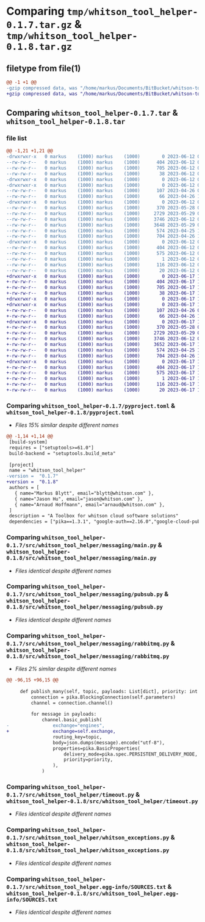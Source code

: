 # Comparing `tmp/whitson_tool_helper-0.1.7.tar.gz` & `tmp/whitson_tool_helper-0.1.8.tar.gz`

## filetype from file(1)

```diff
@@ -1 +1 @@
-gzip compressed data, was "/home/markus/Documents/BitBucket/whitson-tool-helper/dist/.tmp-v15_p695/whitson_tool_helper-0.1.7.tar", last modified: Mon Jun 12 08:07:42 2023, max compression
+gzip compressed data, was "/home/markus/Documents/BitBucket/whitson-tool-helper/dist/.tmp-gzk2loz2/whitson_tool_helper-0.1.8.tar", last modified: Sat Jun 17 16:29:58 2023, max compression
```

## Comparing `whitson_tool_helper-0.1.7.tar` & `whitson_tool_helper-0.1.8.tar`

### file list

```diff
@@ -1,21 +1,21 @@
-drwxrwxr-x   0 markus    (1000) markus    (1000)        0 2023-06-12 08:07:42.000000 whitson_tool_helper-0.1.7/
--rw-rw-r--   0 markus    (1000) markus    (1000)      404 2023-06-12 08:07:42.000000 whitson_tool_helper-0.1.7/PKG-INFO
--rw-rw-r--   0 markus    (1000) markus    (1000)      705 2023-06-12 08:07:35.000000 whitson_tool_helper-0.1.7/pyproject.toml
--rw-rw-r--   0 markus    (1000) markus    (1000)       38 2023-06-12 08:07:42.000000 whitson_tool_helper-0.1.7/setup.cfg
-drwxrwxr-x   0 markus    (1000) markus    (1000)        0 2023-06-12 08:07:42.000000 whitson_tool_helper-0.1.7/src/
-drwxrwxr-x   0 markus    (1000) markus    (1000)        0 2023-06-12 08:07:42.000000 whitson_tool_helper-0.1.7/src/whitson_tool_helper/
--rw-rw-r--   0 markus    (1000) markus    (1000)      107 2023-04-26 09:25:11.000000 whitson_tool_helper-0.1.7/src/whitson_tool_helper/__init__.py
--rw-rw-r--   0 markus    (1000) markus    (1000)       66 2023-04-26 13:06:47.000000 whitson_tool_helper-0.1.7/src/whitson_tool_helper/logger.py
-drwxrwxr-x   0 markus    (1000) markus    (1000)        0 2023-06-12 08:07:42.000000 whitson_tool_helper-0.1.7/src/whitson_tool_helper/messaging/
--rw-rw-r--   0 markus    (1000) markus    (1000)      370 2023-05-28 08:36:59.000000 whitson_tool_helper-0.1.7/src/whitson_tool_helper/messaging/helper.py
--rw-rw-r--   0 markus    (1000) markus    (1000)     2729 2023-05-29 07:32:28.000000 whitson_tool_helper-0.1.7/src/whitson_tool_helper/messaging/main.py
--rw-rw-r--   0 markus    (1000) markus    (1000)     3746 2023-06-12 08:05:49.000000 whitson_tool_helper-0.1.7/src/whitson_tool_helper/messaging/pubsub.py
--rw-rw-r--   0 markus    (1000) markus    (1000)     3648 2023-05-29 07:34:29.000000 whitson_tool_helper-0.1.7/src/whitson_tool_helper/messaging/rabbitmq.py
--rw-rw-r--   0 markus    (1000) markus    (1000)      574 2023-04-25 15:19:43.000000 whitson_tool_helper-0.1.7/src/whitson_tool_helper/timeout.py
--rw-rw-r--   0 markus    (1000) markus    (1000)      704 2023-04-26 12:57:07.000000 whitson_tool_helper-0.1.7/src/whitson_tool_helper/whitson_exceptions.py
-drwxrwxr-x   0 markus    (1000) markus    (1000)        0 2023-06-12 08:07:42.000000 whitson_tool_helper-0.1.7/src/whitson_tool_helper.egg-info/
--rw-rw-r--   0 markus    (1000) markus    (1000)      404 2023-06-12 08:07:42.000000 whitson_tool_helper-0.1.7/src/whitson_tool_helper.egg-info/PKG-INFO
--rw-rw-r--   0 markus    (1000) markus    (1000)      575 2023-06-12 08:07:42.000000 whitson_tool_helper-0.1.7/src/whitson_tool_helper.egg-info/SOURCES.txt
--rw-rw-r--   0 markus    (1000) markus    (1000)        1 2023-06-12 08:07:42.000000 whitson_tool_helper-0.1.7/src/whitson_tool_helper.egg-info/dependency_links.txt
--rw-rw-r--   0 markus    (1000) markus    (1000)      116 2023-06-12 08:07:42.000000 whitson_tool_helper-0.1.7/src/whitson_tool_helper.egg-info/requires.txt
--rw-rw-r--   0 markus    (1000) markus    (1000)       20 2023-06-12 08:07:42.000000 whitson_tool_helper-0.1.7/src/whitson_tool_helper.egg-info/top_level.txt
+drwxrwxr-x   0 markus    (1000) markus    (1000)        0 2023-06-17 16:29:58.000000 whitson_tool_helper-0.1.8/
+-rw-rw-r--   0 markus    (1000) markus    (1000)      404 2023-06-17 16:29:58.000000 whitson_tool_helper-0.1.8/PKG-INFO
+-rw-rw-r--   0 markus    (1000) markus    (1000)      705 2023-06-17 16:25:45.000000 whitson_tool_helper-0.1.8/pyproject.toml
+-rw-rw-r--   0 markus    (1000) markus    (1000)       38 2023-06-17 16:29:58.000000 whitson_tool_helper-0.1.8/setup.cfg
+drwxrwxr-x   0 markus    (1000) markus    (1000)        0 2023-06-17 16:29:58.000000 whitson_tool_helper-0.1.8/src/
+drwxrwxr-x   0 markus    (1000) markus    (1000)        0 2023-06-17 16:29:58.000000 whitson_tool_helper-0.1.8/src/whitson_tool_helper/
+-rw-rw-r--   0 markus    (1000) markus    (1000)      107 2023-04-26 09:25:11.000000 whitson_tool_helper-0.1.8/src/whitson_tool_helper/__init__.py
+-rw-rw-r--   0 markus    (1000) markus    (1000)       66 2023-04-26 13:06:47.000000 whitson_tool_helper-0.1.8/src/whitson_tool_helper/logger.py
+drwxrwxr-x   0 markus    (1000) markus    (1000)        0 2023-06-17 16:29:58.000000 whitson_tool_helper-0.1.8/src/whitson_tool_helper/messaging/
+-rw-rw-r--   0 markus    (1000) markus    (1000)      370 2023-05-28 08:36:59.000000 whitson_tool_helper-0.1.8/src/whitson_tool_helper/messaging/helper.py
+-rw-rw-r--   0 markus    (1000) markus    (1000)     2729 2023-05-29 07:32:28.000000 whitson_tool_helper-0.1.8/src/whitson_tool_helper/messaging/main.py
+-rw-rw-r--   0 markus    (1000) markus    (1000)     3746 2023-06-12 08:05:49.000000 whitson_tool_helper-0.1.8/src/whitson_tool_helper/messaging/pubsub.py
+-rw-rw-r--   0 markus    (1000) markus    (1000)     3652 2023-06-17 16:24:47.000000 whitson_tool_helper-0.1.8/src/whitson_tool_helper/messaging/rabbitmq.py
+-rw-rw-r--   0 markus    (1000) markus    (1000)      574 2023-04-25 15:19:43.000000 whitson_tool_helper-0.1.8/src/whitson_tool_helper/timeout.py
+-rw-rw-r--   0 markus    (1000) markus    (1000)      704 2023-04-26 12:57:07.000000 whitson_tool_helper-0.1.8/src/whitson_tool_helper/whitson_exceptions.py
+drwxrwxr-x   0 markus    (1000) markus    (1000)        0 2023-06-17 16:29:58.000000 whitson_tool_helper-0.1.8/src/whitson_tool_helper.egg-info/
+-rw-rw-r--   0 markus    (1000) markus    (1000)      404 2023-06-17 16:29:58.000000 whitson_tool_helper-0.1.8/src/whitson_tool_helper.egg-info/PKG-INFO
+-rw-rw-r--   0 markus    (1000) markus    (1000)      575 2023-06-17 16:29:58.000000 whitson_tool_helper-0.1.8/src/whitson_tool_helper.egg-info/SOURCES.txt
+-rw-rw-r--   0 markus    (1000) markus    (1000)        1 2023-06-17 16:29:58.000000 whitson_tool_helper-0.1.8/src/whitson_tool_helper.egg-info/dependency_links.txt
+-rw-rw-r--   0 markus    (1000) markus    (1000)      116 2023-06-17 16:29:58.000000 whitson_tool_helper-0.1.8/src/whitson_tool_helper.egg-info/requires.txt
+-rw-rw-r--   0 markus    (1000) markus    (1000)       20 2023-06-17 16:29:58.000000 whitson_tool_helper-0.1.8/src/whitson_tool_helper.egg-info/top_level.txt
```

### Comparing `whitson_tool_helper-0.1.7/pyproject.toml` & `whitson_tool_helper-0.1.8/pyproject.toml`

 * *Files 15% similar despite different names*

```diff
@@ -1,14 +1,14 @@
 [build-system]
 requires = ["setuptools>=61.0"]
 build-backend = "setuptools.build_meta"
 
 [project]
 name = "whitson_tool_helper"
-version =  "0.1.7"
+version =  "0.1.8"
 authors = [
   { name="Markus Blytt", email="blytt@whitson.com" },
   { name="Jason Hu", email="jason@whitson.com" },
   { name="Arnaud Hoffmann", email="arnaud@whitson.com" },
 ]
 description = "A Toolbox for whitson cloud software solutions"
 dependencies = ["pika==1.3.1", "google-auth==2.16.0","google-cloud-pubsub==2.14.0", "google-cloud-storage==2.7.0","google-cloud-logging==3.5.0"]
```

### Comparing `whitson_tool_helper-0.1.7/src/whitson_tool_helper/messaging/main.py` & `whitson_tool_helper-0.1.8/src/whitson_tool_helper/messaging/main.py`

 * *Files identical despite different names*

### Comparing `whitson_tool_helper-0.1.7/src/whitson_tool_helper/messaging/pubsub.py` & `whitson_tool_helper-0.1.8/src/whitson_tool_helper/messaging/pubsub.py`

 * *Files identical despite different names*

### Comparing `whitson_tool_helper-0.1.7/src/whitson_tool_helper/messaging/rabbitmq.py` & `whitson_tool_helper-0.1.8/src/whitson_tool_helper/messaging/rabbitmq.py`

 * *Files 2% similar despite different names*

```diff
@@ -96,15 +96,15 @@
 
     def publish_many(self, topic, payloads: List[dict], priority: int = 50):
         connection = pika.BlockingConnection(self.parameters)
         channel = connection.channel()
 
         for message in payloads:
             channel.basic_publish(
-                exchange="engines",
+                exchange=self.exchange,
                 routing_key=topic,
                 body=json.dumps(message).encode("utf-8"),
                 properties=pika.BasicProperties(
                     delivery_mode=pika.spec.PERSISTENT_DELIVERY_MODE,
                     priority=priority,
                 ),
             )
```

### Comparing `whitson_tool_helper-0.1.7/src/whitson_tool_helper/timeout.py` & `whitson_tool_helper-0.1.8/src/whitson_tool_helper/timeout.py`

 * *Files identical despite different names*

### Comparing `whitson_tool_helper-0.1.7/src/whitson_tool_helper/whitson_exceptions.py` & `whitson_tool_helper-0.1.8/src/whitson_tool_helper/whitson_exceptions.py`

 * *Files identical despite different names*

### Comparing `whitson_tool_helper-0.1.7/src/whitson_tool_helper.egg-info/SOURCES.txt` & `whitson_tool_helper-0.1.8/src/whitson_tool_helper.egg-info/SOURCES.txt`

 * *Files identical despite different names*

